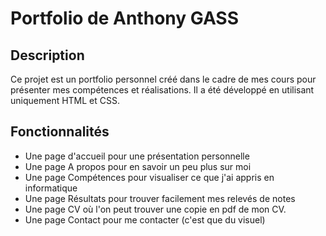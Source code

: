 # Portfolio de Anthony GASS

## Description
Ce projet est un portfolio personnel créé dans le cadre de mes cours pour présenter mes compétences et réalisations. Il a été développé en utilisant uniquement HTML et CSS.

## Fonctionnalités
- Une page d'accueil pour une présentation personnelle 
- Une page A propos pour en  savoir un peu plus sur moi
- Une page Compétences pour visualiser ce que j'ai appris en informatique
- Une page Résultats pour trouver facilement mes relevés de notes
- Une page CV où l'on peut trouver une copie en pdf de mon CV.
- Une page Contact pour me contacter (c'est que du visuel)
